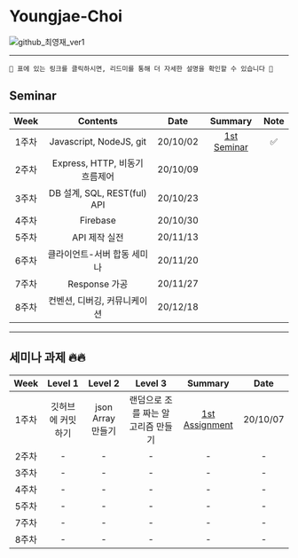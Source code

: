 # Youngjae-Choi

![github_최영재_ver1](https://user-images.githubusercontent.com/29723695/135609771-6f953c9c-77a9-41b8-a6c3-0428b8ee3dc5.png)

---

```
🚨 표에 있는 링크를 클릭하시면, 리드미를 통해 더 자세한 설명을 확인할 수 있습니다 🚨
```

## Seminar

| Week  |            Contents            |   Date   |                    Summary                    | Note |
| :---: | :----------------------------: | :------: | :-------------------------------------------: | :--: |
| 1주차 |    Javascript, NodeJS, git     | 20/10/02 | [1st Seminar](/Seminar/1st_Seminar/README.md) |  ✅   |
| 2주차 | Express, HTTP, 비동기 흐름제어 | 20/10/09 |                                               |      |
| 3주차 |  DB 설계, SQL, REST(ful) API   | 20/10/23 |                                               |      |
| 4주차 |            Firebase            | 20/10/30 |                                               |      |
| 5주차 |         API 제작 실전          | 20/11/13 |                                               |      |
| 6주차 |  클라이언트-서버 합동 세미나   | 20/11/20 |                                               |      |
| 7주차 |         Response 가공          | 20/11/27 |                                               |      |
| 8주차 |  컨벤션, 디버깅, 커뮤니케이션  | 20/12/18 |                                               |      |

--------

## 세미나 과제 🔥🔥

| Week  |      Level 1      |      Level 2      |              Level 3               |                        Summary                         |   Date   |
| :---: | :---------------: | :---------------: | :--------------------------------: | :----------------------------------------------------: | :------: |
| 1주차 | 깃허브에 커밋하기 | json Array 만들기 | 랜덤으로 조를 짜는 알고리즘 만들기 | [1st Assignment](/Assignment/1st_Assignment/README.md) | 20/10/07 |
| 2주차 |         -         |         -         |                 -                  |                           -                            |    -     |
| 3주차 |         -         |         -         |                 -                  |                           -                            |    -     |
| 4주차 |         -         |         -         |                 -                  |                           -                            |    -     |
| 5주차 |         -         |         -         |                 -                  |                           -                            |    -     |
| 7주차 |         -         |         -         |                 -                  |                           -                            |    -     |
| 8주차 |         -         |         -         |                 -                  |                           -                            |    -     |

